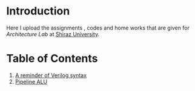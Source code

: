 # Introduction
Here I upload the assignments , codes and home works that are given for _Architecture Lab_ at [Shiraz University](http://shirazu.ac.ir/en).


# Table of Contents
1. [A reminder of Verilog syntax](https://github.com/hosseindehghanipour1998/Architecture-Lab/tree/master/HW%201)
2. [Pipeline ALU](https://github.com/hosseindehghanipour1998/Architecture-Lab/tree/master/HW%202)
